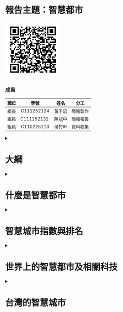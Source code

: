 報告主題：智慧都市
===
![Report_QRcode](Report_QRcode.jpg)

### 成員
| 職位 | 學號 | 姓名 | 分工 |
| :--: | :--: |:--:| :--: |
| 組長  | C111252124 | 黃于忠 | 簡報製作 |
| 組員  | C111252132 | 陳冠中 | 簡報報告 |
| 組員  | C110225113 | 侯竹軒 | 資料收集 |

<details>
<summary>
  
  # 大綱

</summary>

* ### 什麼是智慧都市
* ### 智慧城市指數與排名
* ### 世界上的智慧都市及相關科技
* ### 台灣的智慧城市
* ### 總結

</details>

<details>
<summary>
  
# 什麼是智慧都市

</summary>

### 智慧城市（英語：Smart City）是指利用各種資訊科技或創新意念，整合都市的組成系統和服務，以提昇資源運用的效率，優化都市管理和服務，以及改善市民生活品質。<br>像是一些主要特徵圍繞著效率、永續性和安全性等議題，並利用物聯網、大數據、AI或區塊鏈等技術，進行包括緩解交通擁堵、降低污染、微調交通時間表和路線、管理廢棄物、遠端照明、針對一定程度的惡劣天氣發出警告和測量污染等事務。
* 數位化基礎建設：透過智慧感測器、智慧交通系統等，實現城市運作的數位化。
* 智慧化管理：利用大數據分析、AI 等技術，優化城市管理，提高效率。
* 提升公共服務：提供智慧化的公共服務，如智慧交通、智慧醫療、智慧教育等。
* 推動永續發展：透過智慧化技術，實現能源效率提升、減碳目標等。
* 改善生活品質：透過智慧化的城市環境，改善居民生活品質。
<img src="Clean_mobility_instead_of_dirty_traffic.jpg" height=700 width=824>

資料來源：[維基百科](http://markdown.tw](https://zh.wikipedia.org/zh-tw/%E6%99%BA%E6%85%A7%E5%9F%8E%E5%B8%82 "Title")

</details>

<details>
<summary>
  
# 智慧城市指數與排名

</summary>

### 智慧城市指數（Smart City Index）是一種評估城市智慧程度的指標，通常由國際機構如瑞士洛桑國際管理發展學院（IMD）發布。 它旨在評估城市在經濟、技術、人文等多個方面，以及在基礎設施、交通、生活品質等領域的表現，從而反映城市發展的智慧程度。 
主要可以分為兩大類，第一類是科技服務，第二類是基礎設施，簡單的提出幾點細項說明。
* 基礎設施：評估城市的交通、能源、水資源、通信等基礎設施的完善程度。
* 技術：評估城市在資訊科技、數位服務、智慧應用等方面的應用程度。
* 經濟：評估城市的經濟發展、產業結構、就業狀況等。
* 人文：評估城市的教育、醫療、文化、環境等方面的發展狀況。
* 生活品質：評估城市的居住環境、生活便利性、安全保障等方面的表現。

### 2024年中，智慧都市的排名前三名分別為，瑞士蘇黎世、挪威奧斯陸、澳洲坎培拉。 
而台灣的臺北市排名則是落在第16名。 
<img src="smart city rank.jpg" height=700 width=824>

資料來源：[優分析](https://uanalyze.com.tw/articles/606865252 "Title")
</details>

<details>
<summary>
  
# 世界上的智慧都市及相關科技

</summary>

## 蘇黎世（瑞士）
### 為什麼蘇黎世會是排名第一呢？<br>都是因為其高效的公共運輸系統、智慧能源管理和優質的生活品質聞名。
### 以街邊垃圾為例，你知道蘇黎世的街邊垃圾不是「掃」出來，而是「找」出來的嗎？
#### 蘇黎世引進Cortexia公司開發的「乾淨城市指數」（Clean City Index）智慧系統，它就像城市的「管家」--能掌握全城垃圾，從小於2釐米的紙屑、大到口香糖。<br/>這套系統在時速低於20公里的交通工具，如腳踏車、清掃車、公車等加裝攝影鏡頭，回傳畫面到系統。<br/>透過人工智慧辨識出紙屑、飲料罐、口香糖之類等垃圾，統計出最髒的街道後，優先清掃，高效控管全城大街小巷的整潔。

### 而在追求乾淨能源方面，蘇黎世也不惶多讓。<br>早在2015年，蘇黎世即在城南打造8公頃的「綠城市（Green City）」，全區綠建築，百分百使用能循環利用的電能（其中70％來自建築屋頂太陽能板）；再裝配智慧控電系統，掌握電力輸出和儲存，使該區成為全球第一被認證的「2000瓦社區」。
（註解：2000-Watt Society,指在不影響生活品質條件之下，居民每小時使用不超過2000瓦／2度天然能源（Primary Energy）所發的電。)
<img src="Zurich.jpg" height=700 width=824>

資料來源：[未來城市](https://futurecity.cw.com.tw/article/3248 "Title")

</details>

<details>
<summary>
  
# 台灣的智慧城市

</summary>

## 台北市
### 除了全球的智慧城市，台北也位列了智慧城市排名的第16名。我們會列舉幾個案例來介紹一下台北的智慧都市近況。
### 交通
#### 在交通方面台北市政府公共運輸處推行「公車安全駕駛試辦計畫」，智慧工具「先進駕駛輔助系統（ADAS）」化身公車司機助理，隨時偵測疲勞駕駛、預警道路上的危險盲點，防止危險駕駛減少公車肇事的機率。
* ADAS 原理主要是由感測器、控制器及作動器三個主要元件相互協作，才能讓車輛具備智慧輔助功能。
* 系統的運作會由感測器開始，感測器會收集車輛附近的環境數據，例如與障礙物的距離、速度、溫度、光線等，之後再將數據傳入控制器進行分析和運算，並做出判斷。
* 最後再交由作動器發出警示，部分情況甚至會控制車輛，像是輔助調整速度、剎車、轉向，幫助駕駛預先察覺甚至避開潛在的行車風險。

### 社會住宅智慧化
#### 約有1,500戶的「南港機廠社會住宅」，便運用人工智慧物聯網，導入健康照護、安全防災、智慧停車場、智慧能源管理等系統，打造嶄新的智慧社區，拿下2021年的智慧城市創新應用獎。<br>社會住宅智慧化的主要面向約有下列幾項
* 智慧三表: 智慧水表、電表、瓦斯表，可監控用量、節能管理。
* 智慧電網: 智慧電網系統可有效控管社區用電量，實現節能和智慧化管理。
* 智慧停車管理: 在席偵測停車管理系統，方便停車和管理。
* 智慧安全系統: 透過手機App和社區互動軟體，提升安全防盜的效能。
* 智慧建築: 導入智慧建築技術，如智慧家庭能源管理系統（HEMS）與智慧建築能源管理系統（BEMS）。

<img src="Taipei_City.jpg" height=700 width=824>

資料來源：[優分析](https://uanalyze.com.tw/articles/606865252 "Title")<br>
資料來源：[未來城市](https://futurecity.cw.com.tw/article/1558)<br>
資料來源：[ADAS介紹](https://www.mitsubishi-motors.com.tw/knowledge_page.php?id=34)<br>
圖片來源：[台北市都發局](https://www.hms.gov.taipei/#!/smart-city)

</details>
